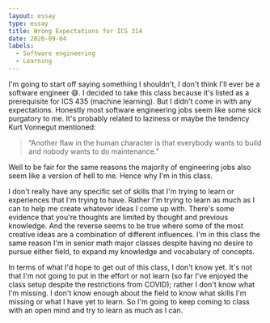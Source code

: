 ```yaml
---
layout: essay
type: essay
title: Wrong Expectations for ICS 314
date: 2020-09-04
labels:
  - Software engineering
  - Learning
---
```

I'm going to start off saying something I shouldn't, I don't think I'll ever be a software engineer 😅. I decided to take this class because it's listed as a prerequisite for ICS 435 (machine learning). But I didn't come in with any expectations. Honestly most software engineering jobs seem like some sick purgatory to me. It's probably related to laziness or maybe the tendency Kurt Vonnegut mentioned:
> “Another flaw in the human character is that everybody wants to build and nobody wants to do maintenance.”
  
  
Well to be fair for the same reasons the majority of engineering jobs also seem like a version of hell to me. Hence why I'm in this class. 

I don't really have any specific set of skills that I'm trying to learn or experiences that I'm trying to have. Rather I'm trying to learn as much as I can to help me create whatever ideas I come up with. There's some evidence that you're thoughts are limited by thought and previous knowledge. And the reverse seems to be true where some of the most creative ideas are a combination of different influences. I'm in this class the same reason I'm in senior math major classes despite having no desire to pursue either field, to expand my knowledge and vocabulary of concepts.

In terms of what I'd hope to get out of this class, I don't know yet. It's not that I'm not going to put in the effort or not learn (so far I've enjoyed the class setup despite the restrictions from COVID); rather I don't know what I'm missing. I don't know enough about the field to know what skills I'm missing or what I have yet to learn. So I'm going to keep coming to class with an open mind and try to learn as much as I can.
